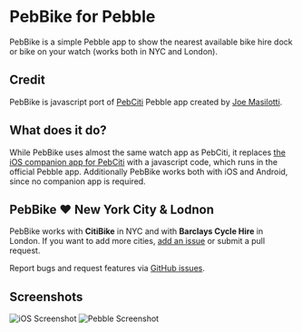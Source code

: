 # PebBike for Pebble

PebBike is a simple Pebble app to show the nearest available bike hire dock or bike on your watch (works both in NYC and London).

## Credit

PebBike is javascript port of [PebCiti](https://github.com/joemasilotti/PebCiti) Pebble app created by [Joe Masilotti](http://masilotti.com/).

## What does it do?

While PebBike uses almost the same watch app as PebCiti, it replaces [the iOS companion app for PebCiti](https://github.com/joemasilotti/PebCiti-iOS) with a javascript code, which runs in the official Pebble app. Additionally PebBike works both with iOS and Android, since no companion app is required.

## PebBike ❤️ New York City & Lodnon 

PebBike works with **CitiBike** in NYC and with **Barclays Cycle Hire** in London. If you want to add more cities, [add an issue](https://github.com/tomasvitek/PebBike/issues) or submit a pull request.

Report bugs and request features via [GitHub issues](https://github.com/joemasilotti/PebCiti/issues).

## Screenshots

![iOS Screenshot](https://raw.github.com/tomasvitek/PebBike/master/screenshots/iOS.png)
![Pebble Screenshot](https://raw.github.com/tomasvitek/PebBike/master/screenshots/Pebble.png)

